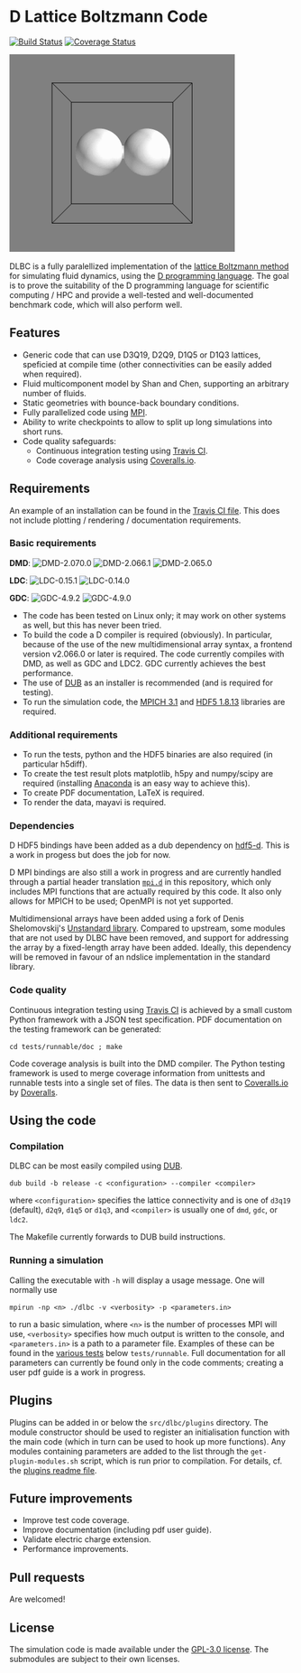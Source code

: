 # D Lattice Boltzmann Code
[![Build Status](https://travis-ci.org/SFrijters/DLBC.svg?branch=master)](https://travis-ci.org/SFrijters/DLBC) [![Coverage Status](https://coveralls.io/repos/SFrijters/DLBC/badge.svg)](https://coveralls.io/r/SFrijters/DLBC)

![Two merging droplets](tests/runnable/tests/lb/merging-droplets-3d/reference-data/merging-droplets-3d.gif)

DLBC is a fully paralellized implementation of the [lattice Boltzmann method](http://en.wikipedia.org/wiki/Lattice_Boltzmann_methods) for simulating fluid dynamics, using the [D programming language](http://dlang.org/). The goal is to prove the suitability of the D programming language for scientific computing / HPC and provide a well-tested and well-documented benchmark code, which will also perform well.

## Features

- Generic code that can use D3Q19, D2Q9, D1Q5 or D1Q3 lattices, speficied at compile time (other connectivities can be easily added when required).
- Fluid multicomponent model by Shan and Chen, supporting an arbitrary number of fluids.
- Static geometries with bounce-back boundary conditions.
- Fully parallelized code using [MPI](http://en.wikipedia.org/wiki/Message_Passing_Interface).
- Ability to write checkpoints to allow to split up long simulations into short runs.
- Code quality safeguards:
  - Continuous integration testing using [Travis CI](https://travis-ci.org/SFrijters/DLBC).
  - Code coverage analysis using [Coveralls.io](https://coveralls.io/r/SFrijters/DLBC).

## Requirements

An example of an installation can be found in the [Travis CI file](.travis.yml). This does not include plotting / rendering / documentation requirements.

### Basic requirements

**DMD**: ![DMD-2.070.0](https://img.shields.io/badge/DMD-2.070.0-brightgreen.svg) ![DMD-2.066.1](https://img.shields.io/badge/DMD-2.066.1-brightgreen.svg) ![DMD-2.065.0](https://img.shields.io/badge/DMD-2.065.0-red.svg)

**LDC**: ![LDC-0.15.1](https://img.shields.io/badge/LDC-0.15.1-brightgreen.svg) ![LDC-0.14.0](https://img.shields.io/badge/LDC-0.14.0-red.svg)

**GDC**: ![GDC-4.9.2](https://img.shields.io/badge/GDC-4.9.2-brightgreen.svg) ![GDC-4.9.0](https://img.shields.io/badge/GDC-4.9.0-red.svg)

- The code has been tested on Linux only; it may work on other systems as well, but this has never been tried.
- To build the code a D compiler is required (obviously). In particular, because of the use of the new multidimensional array syntax, a frontend version v2.066.0 or later is required. The code currently compiles with DMD, as well as GDC and LDC2. GDC currently achieves the best performance.
- The use of [DUB](http://code.dlang.org/download) as an installer is recommended (and is required for testing).
- To run the simulation code, the [MPICH 3.1](http://www.mpich.org/) and [HDF5 1.8.13](http://www.hdfgroup.org/HDF5/) libraries are required.

### Additional requirements

- To run the tests, python and the HDF5 binaries are also required (in particular h5diff).
- To create the test result plots matplotlib, h5py and numpy/scipy are required (installing [Anaconda](https://www.continuum.io/downloads) is an easy way to achieve this).
- To create PDF documentation, LaTeX is required.
- To render the data, mayavi is required.

### Dependencies

D HDF5 bindings have been added as a dub dependency on [hdf5-d](http://code.dlang.org/packages/hdf5-d). This is a work in progess but does the job for now.

D MPI bindings are also still a work in progress and are currently handled through a partial header translation [`mpi.d`](src/dlbc/mpi.d) in this repository, which only includes MPI functions that are actually required by this code. It also only allows for MPICH to be used; OpenMPI is not yet supported.

Multidimensional arrays have been added using a fork of Denis Shelomovskij's [Unstandard library](https://bitbucket.org/SFrijters/unstandard). Compared to upstream, some modules that are not used by DLBC have been removed, and support for addressing the array by a fixed-length array have been added. Ideally, this dependency will be removed in favour of an ndslice implementation in the standard library.

### Code quality

Continuous integration testing using [Travis CI](https://travis-ci.org/SFrijters/DLBC) is achieved by a small custom Python framework with a JSON test specification. PDF documentation on the testing framework can be generated:

    cd tests/runnable/doc ; make

Code coverage analysis is built into the DMD compiler. The Python testing framework is used to merge coverage information from unittests and runnable tests into a single set of files. The data is then sent to [Coveralls.io](https://coveralls.io/r/SFrijters/DLBC) by [Doveralls](https://github.com/ColdenCullen/doveralls).

## Using the code

### Compilation

DLBC can be most easily compiled using [DUB](http://code.dlang.org/download).

    dub build -b release -c <configuration> --compiler <compiler>

where `<configuration>` specifies the lattice connectivity and is one of `d3q19` (default), `d2q9`, `d1q5` or `d1q3`, and `<compiler>` is usually one of `dmd`, `gdc`, or `ldc2`.

The Makefile currently forwards to DUB build instructions.

### Running a simulation

Calling the executable with `-h` will display a usage message. One will normally use

    mpirun -np <n> ./dlbc -v <verbosity> -p <parameters.in>

to run a basic simulation, where `<n>` is the number of processes MPI will use, `<verbosity>` specifies how much output is written to the console, and `<parameters.in>` is a path to a parameter file. Examples of these can be found in the [various tests](https://github.com/SFrijters/DLBC/search?utf8=%E2%9C%93&q=path%3Atests%2Frunnable+extension%3Ain&type=Code) below `tests/runnable`. Full documentation for all parameters can currently be found only in the code comments; creating a user pdf guide is a work in progress.

## Plugins

Plugins can be added in or below the `src/dlbc/plugins` directory. The module constructor should be used to register an initialisation function with the main code (which in turn can be used to hook up more functions). Any modules containing parameters are added to the list through the `get-plugin-modules.sh` script, which is run prior to compilation. For details, cf. the [plugins readme file](src/dlbc/plugins/README.md).

## Future improvements

- Improve test code coverage.
- Improve documentation (including pdf user guide).
- Validate electric charge extension.
- Performance improvements.

## Pull requests

Are welcomed!

## License

The simulation code is made available under the [GPL-3.0 license](http://www.gnu.org/licenses/gpl-3.0.txt). The submodules are subject to their own licenses.

